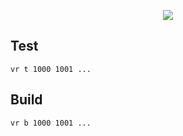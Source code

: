 <p align=center>
  <a href="https://solved.ac/gnlowing">
    <img src="http://mazassumnida.wtf/api/v2/generate_badge?boj=gnlowing"/>
  </a>
</p>

## Test
  ```
  vr t 1000 1001 ...
  ```
## Build
  ```
  vr b 1000 1001 ...
  ```
